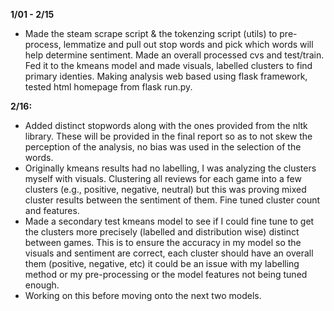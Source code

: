
**1/01 - 2/15**
- Made the steam scrape script & the tokenzing script (utils) to pre-process, lemmatize and pull out stop words and pick which words will help determine sentiment. Made an overall processed cvs and test/train. Fed it to the kmeans model and made visuals, labelled clusters to find primary identies. Making analysis web based using flask framework, tested html homepage from flask run.py. 


**2/16:**
- Added distinct stopwords along with the ones provided from the nltk library. These will be provided in the final report so as to not skew the perception of the analysis, no bias was used in the selection of the words.
- Originally kmeans results had no labelling, I was analyzing the clusters myself with visuals. Clustering all reviews for each game into a few clusters (e.g., positive, negative, neutral) but this was proving mixed cluster results between the sentiment of them. Fine tuned cluster count and features.
- Made a secondary test kmeans model to see if I could fine tune to get the clusters more precisely (labelled and distribution wise) distinct between games. This is to ensure the accuracy in my model so the visuals and sentiment are correct, each cluster should have an overall them (positive, negative, etc) it could be an issue with my labelling method or my pre-processing or the model features not being tuned enough.
- Working on this before moving onto the next two models.
